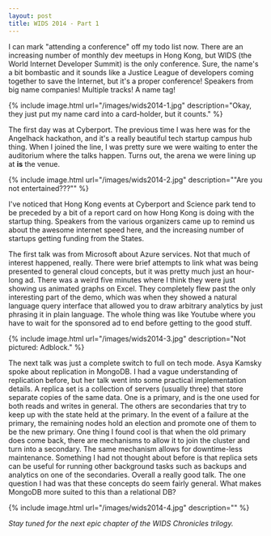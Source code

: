 ```yaml
---
layout: post
title: WIDS 2014 - Part 1
---
```


I can mark "attending a conference" off my todo list now. There are an increasing number of monthly dev meetups in Hong Kong, but WIDS (the World Internet Developer Summit) is the only conference. Sure, the name's a bit bombastic and it sounds like a Justice League of developers coming together to save the Internet, but it's a proper conference! Speakers from big name companies! Multiple tracks! A name tag!

{% include 	image.html url="/images/wids2014-1.jpg" description="Okay, they just put my name card into a card-holder, but it counts." %}


The first day was at Cyberport. The previous time I was here was for the Angelhack hackathon, and it's a really beautiful tech startup campus hub thing. When I joined the line, I was pretty sure we were waiting to enter the auditorium where the talks happen. Turns out, the arena we were lining up at **is** the venue.

 {% include image.html 	url="/images/wids2014-2.jpg" description="\"Are you not entertained???\"" %}

I've noticed that Hong Kong events at Cyberport and Science park tend to be preceded by a bit of a report card on how Hong Kong is doing with the startup thing. Speakers from the various organizers came up to remind us about the awesome internet speed here, and the increasing number of startups getting funding from the States.

The first talk was from Microsoft about Azure services. Not that much of interest happened, really. There were brief attempts to link what was being presented to general cloud concepts, but it was pretty much just an hour-long ad. There was a weird five minutes where I think they were just showing us animated graphs on Excel. They completely flew past the only interesting part of the demo, which was when they showed a natural language query interface that allowed you to draw arbitrary analytics by just phrasing it in plain language. The whole thing was like Youtube where you have to wait for the sponsored ad to end before getting to the good stuff.

{% include image.html 	url="/images/wids2014-3.jpg" description="Not pictured: Adblock." %}

The next talk was just a complete switch to full on tech mode. Asya Kamsky spoke about replication in MongoDB. I had a vague understanding of replication before, but her talk went into some practical implementation details. A replica set is a collection of servers (usually three) that store separate copies of the same data. One is a primary, and is the one used for both reads and writes in general. The others are secondaries that try to keep up with the state held at the primary. In the event of a failure at the primary, the remaining nodes hold an election and promote one of them to be the new primary. One thing I found cool is that when the old primary does come back, there are mechanisms to allow it to join the cluster and turn into a secondary. The same mechanism allows for downtime-less maintenance. Something I had not thought about before is that replica sets can be useful for running other background tasks such as backups and analytics on one of the secondaries. Overall a really good talk. The one question I had was that these concepts do seem fairly general. What makes MongoDB more suited to this than a relational DB?

{% include image.html 	url="/images/wids2014-4.jpg" description="" %}

*Stay tuned for the next epic chapter of the WIDS Chronicles trilogy.*
